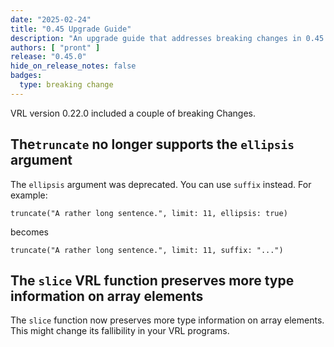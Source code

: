 ```yaml
---
date: "2025-02-24"
title: "0.45 Upgrade Guide"
description: "An upgrade guide that addresses breaking changes in 0.45.0"
authors: [ "pront" ]
release: "0.45.0"
hide_on_release_notes: false
badges:
  type: breaking change
---
```


VRL version 0.22.0 included a couple of breaking Changes.

##  The`truncate` no longer supports the `ellipsis` argument

The `ellipsis` argument was deprecated. You can use `suffix` instead. For example:

```
truncate("A rather long sentence.", limit: 11, ellipsis: true)
```

becomes

```
truncate("A rather long sentence.", limit: 11, suffix: "...")
```


## The `slice` VRL function preserves more type information on array elements

The `slice` function now preserves more type information on array elements. This might change its
fallibility in your VRL programs.

